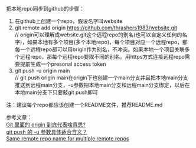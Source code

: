 把本地repo同步到github的步骤：  
1. 在github上创建一个repo，假设名字叫website
2. git remote add origin https://github.com/thrashers1983/website.git  
// origin可以理解成website.git这个远程repo的别名(也可以自定义任何的名字)，如果本地有多个项目(多个本地repo)，每个项目对应一个远程repo，那每一个远程repo都可以用origin作为别名，不冲突。如果本地一个项目关联多个远程repo，那每个远程repo要取不同的别名。用https方式连接远程repo需要提前生成一个presonal access token
3. git push -u origin main  
// git push origin main在origin下也创建一个main分支并且把本地main分支推送到远程main分支，-u参数把本地main分支和远程main分支绑定，以后在本地main分支下只要敲git push即可

注：建议每个repo都应该创建一个README文件，推荐README.md

参考文章：  
[Git 里面的 origin 到底代表啥意思?](https://www.zhihu.com/question/27712995/answer/2336292635)  
[git push 的 -u 参数具体适合含义？](https://www.zhihu.com/question/20019419/answer/48434769)  
[Same remote repo name for multiple remote repos](https://stackoverflow.com/questions/70957117/same-remote-repo-name-for-multiple-remote-repos)
